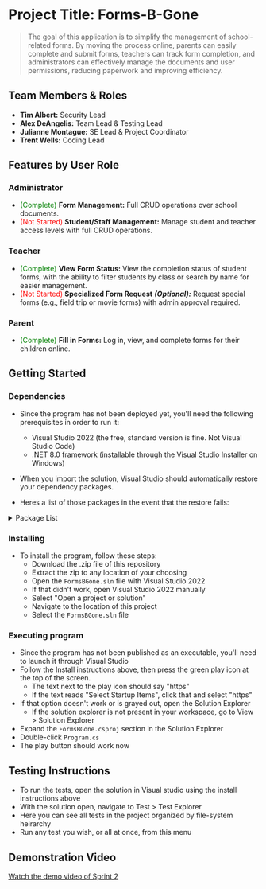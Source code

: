# Project Title: Forms-B-Gone

> The goal of this application is to simplify the management of school-related forms. By moving the process online, parents can easily complete and submit forms, teachers can track form completion, and administrators can effectively manage the documents and user permissions, reducing paperwork and improving efficiency.

## Team Members & Roles

* **Tim Albert:** Security Lead
* **Alex DeAngelis:** Team Lead & Testing Lead
* **Julianne Montague:** SE Lead & Project Coordinator
* **Trent Wells:** Coding Lead

## Features by User Role

### Administrator
* <span style="color: green;">(Complete)</span> **Form Management:** Full CRUD operations over school documents.
* <span style="color: red;">(Not Started)</span> **Student/Staff Management:** Manage student and teacher access levels with full CRUD operations.

### Teacher
* <span style="color: green;">(Complete)</span> **View Form Status:** View the completion status of student forms, with the ability to filter students by class or search by name for easier management.
* <span style="color: red;">(Not Started)</span> **Specialized Form Request** ***(Optional):*** Request special forms (e.g., field trip or movie forms) with admin approval required.

### Parent
* <span style="color: green;">(Complete)</span> **Fill in Forms:** Log in, view, and complete forms for their children online. 

## Getting Started

### Dependencies

* Since the program has not been deployed yet, you'll need the following prerequisites in order to run it:
	
	* Visual Studio 2022 (the free, standard version is fine. Not Visual Studio Code)
	* .NET 8.0 framework (installable through the Visual Studio Installer on Windows)
* When you import the solution, Visual Studio should automatically restore your dependency packages.
* Heres a list of those packages in the event that the restore fails:

<details><summary>Package List</summary>

	- BCrypt.Net-Next v 4.0.3
	- Microsoft.AspNetCore.Authentication.JwtBearer v 8.0.8
	- Microsoft.AspNetCore.Components.Authorization v 8.0.8
	- Microsoft.EntityFrameworkCore v 8.0.8
	- Microsoft.EntityFrameworkCore.Design v 8.0.8
	- Microsoft.EntityFrameworkCore.SqlServer v 8.0.8
	- Microsoft.EntityFrameworkCore.Tools v 8.0.8
	- Microsoft.Extensions.DependencyInjection v 8.0.0
	- Microsoft.Extensions.Hosting v 8.0.0
	- Microsoft.IdentityModel.Tokens v 8.0.2
	- Swashbuckle.AspNetCore v 6.8.0
	- System.IdentityModel.Tokens.Jwt v 8.0.2

</details>

### Installing

* To install the program, follow these steps:
	* Download the .zip file of this repository
	* Extract the zip to any location of your choosing
	* Open the `FormsBGone.sln` file with Visual Studio 2022
	* If that didn't work, open Visual Studio 2022 manually
	* Select "Open a project or solution"
	* Navigate to the location of this project
	* Select the `FormsBGone.sln` file

### Executing program

* Since the program has not been published as an executable, you'll need to launch it through Visual Studio
* Follow the Install instructions above, then press the green play icon at the top of the screen.
	* The text next to the play icon should say "https"
	* If the text reads "Select Startup Items", click that and select "https"
* If that option doesn't work or is grayed out, open the Solution Explorer
	* If the solution explorer is not present in your workspace, go to View > Solution Explorer
* Expand the `FormsBGone.csproj` section in the Solution Explorer
* Double-click `Program.cs`
* The play button should work now

## Testing Instructions

* To run the tests, open the solution in Visual studio using the install instructions above
* With the solution open, navigate to Test > Test Explorer
* Here you can see all tests in the project organized by file-system heirarchy
* Run any test you wish, or all at once, from this menu

## Demonstration Video

[Watch the demo video of Sprint 2](https://www.youtube.com/watch?v=jUfXuz36ozI)
